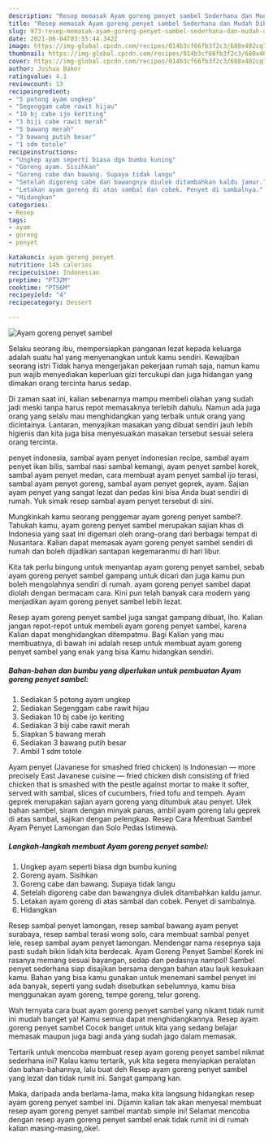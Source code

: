 ```yaml
---
description: "Resep memasak Ayam goreng penyet sambel Sederhana dan Mudah Dibuat"
title: "Resep memasak Ayam goreng penyet sambel Sederhana dan Mudah Dibuat"
slug: 973-resep-memasak-ayam-goreng-penyet-sambel-sederhana-dan-mudah-dibuat
date: 2021-06-04T03:55:44.342Z
image: https://img-global.cpcdn.com/recipes/014b3cf66fb3f2c3/680x482cq70/ayam-goreng-penyet-sambel-foto-resep-utama.jpg
thumbnail: https://img-global.cpcdn.com/recipes/014b3cf66fb3f2c3/680x482cq70/ayam-goreng-penyet-sambel-foto-resep-utama.jpg
cover: https://img-global.cpcdn.com/recipes/014b3cf66fb3f2c3/680x482cq70/ayam-goreng-penyet-sambel-foto-resep-utama.jpg
author: Joshua Baker
ratingvalue: 4.1
reviewcount: 13
recipeingredient:
- "5 potong ayam ungkep"
- "Segenggam cabe rawit hijau"
- "10 bj cabe ijo keriting"
- "3 biji cabe rawit merah"
- "5 bawang merah"
- "3 bawang putih besar"
- "1 sdm totole"
recipeinstructions:
- "Ungkep ayam seperti biasa dgn bumbu kuning"
- "Goreng ayam. Sisihkan"
- "Goreng cabe dan bawang. Supaya tidak langu"
- "Setelah digoreng cabe dan bawangnya diulek ditambahkan kaldu jamur."
- "Letakan ayam goreng di atas sambal dan cobek. Penyet di sambalnya."
- "Hidangkan"
categories:
- Resep
tags:
- ayam
- goreng
- penyet

katakunci: ayam goreng penyet 
nutrition: 145 calories
recipecuisine: Indonesian
preptime: "PT32M"
cooktime: "PT56M"
recipeyield: "4"
recipecategory: Dessert

---
```



![Ayam goreng penyet sambel](https://img-global.cpcdn.com/recipes/014b3cf66fb3f2c3/680x482cq70/ayam-goreng-penyet-sambel-foto-resep-utama.jpg)

Selaku seorang ibu, mempersiapkan panganan lezat kepada keluarga adalah suatu hal yang menyenangkan untuk kamu sendiri. Kewajiban seorang istri Tidak hanya mengerjakan pekerjaan rumah saja, namun kamu pun wajib menyediakan keperluan gizi tercukupi dan juga hidangan yang dimakan orang tercinta harus sedap.

Di zaman  saat ini, kalian sebenarnya mampu membeli olahan yang sudah jadi meski tanpa harus repot memasaknya terlebih dahulu. Namun ada juga orang yang selalu mau menghidangkan yang terbaik untuk orang yang dicintainya. Lantaran, menyajikan masakan yang dibuat sendiri jauh lebih higienis dan kita juga bisa menyesuaikan masakan tersebut sesuai selera orang tercinta. 

penyet indonesia, sambal ayam penyet indonesian recipe, sambal ayam penyet ikan bilis, sambal nasi sambal kemangi, ayam penyet sambel korek, sambal ayam penyet medan, cara membuat ayam penyet sambal ijo terasi, sambal ayam penyet goreng, sambal ayam penyet geprek, ayam. Sajian ayam penyet yang sangat lezat dan pedas kini bisa Anda buat sendiri di rumah. Yuk simak resep sambal ayam penyet tersebut di sini.

Mungkinkah kamu seorang penggemar ayam goreng penyet sambel?. Tahukah kamu, ayam goreng penyet sambel merupakan sajian khas di Indonesia yang saat ini digemari oleh orang-orang dari berbagai tempat di Nusantara. Kalian dapat memasak ayam goreng penyet sambel sendiri di rumah dan boleh dijadikan santapan kegemaranmu di hari libur.

Kita tak perlu bingung untuk menyantap ayam goreng penyet sambel, sebab ayam goreng penyet sambel gampang untuk dicari dan juga kamu pun boleh mengolahnya sendiri di rumah. ayam goreng penyet sambel dapat diolah dengan bermacam cara. Kini pun telah banyak cara modern yang menjadikan ayam goreng penyet sambel lebih lezat.

Resep ayam goreng penyet sambel juga sangat gampang dibuat, lho. Kalian jangan repot-repot untuk membeli ayam goreng penyet sambel, karena Kalian dapat menghidangkan ditempatmu. Bagi Kalian yang mau membuatnya, di bawah ini adalah resep untuk membuat ayam goreng penyet sambel yang enak yang bisa Kamu hidangkan sendiri.

<!--inarticleads1-->

##### Bahan-bahan dan bumbu yang diperlukan untuk pembuatan Ayam goreng penyet sambel:

1. Sediakan 5 potong ayam ungkep
1. Sediakan Segenggam cabe rawit hijau
1. Sediakan 10 bj cabe ijo keriting
1. Sediakan 3 biji cabe rawit merah
1. Siapkan 5 bawang merah
1. Sediakan 3 bawang putih besar
1. Ambil 1 sdm totole


Ayam penyet (Javanese for smashed fried chicken) is Indonesian — more precisely East Javanese cuisine — fried chicken dish consisting of fried chicken that is smashed with the pestle against mortar to make it softer, served with sambal, slices of cucumbers, fried tofu and tempeh. Ayam geprek merupakan sajian ayam goreng yang ditumbuk atau penyet. Ulek bahan sambel, siram dengan minyak panas, ambil ayam goreng lalu geprek di atas sambal, sajikan dengan pelengkap. Resep Cara Membuat Sambel Ayam Penyet Lamongan dan Solo Pedas Istimewa. 

<!--inarticleads2-->

##### Langkah-langkah membuat Ayam goreng penyet sambel:

1. Ungkep ayam seperti biasa dgn bumbu kuning
1. Goreng ayam. Sisihkan
1. Goreng cabe dan bawang. Supaya tidak langu
1. Setelah digoreng cabe dan bawangnya diulek ditambahkan kaldu jamur.
1. Letakan ayam goreng di atas sambal dan cobek. Penyet di sambalnya.
1. Hidangkan


Resep sambal penyet lamongan, resep sambal bawang ayam penyet surabaya, resep sambal terasi wong solo, cara membuat sambal penyet lele, resep sambal ayam penyet lamongan. Mendengar nama resepnya saja pasti sudah bikin lidah kita berdecak. Ayam Goreng Penyet Sambel Korek ini rasanya memang sesuai bayangan, sedap dan pedasnya nampol! Sambel penyet sederhana siap disajikan bersama dengan bahan atau lauk kesukaan kamu. Bahan yang bisa kamu gunakan untuk menemani sambel penyet ini ada banyak, seperti yang sudah disebutkan sebelumnya, kamu bisa menggunakan ayam goreng, tempe goreng, telur goreng. 

Wah ternyata cara buat ayam goreng penyet sambel yang nikamt tidak rumit ini mudah banget ya! Kamu semua dapat menghidangkannya. Resep ayam goreng penyet sambel Cocok banget untuk kita yang sedang belajar memasak maupun juga bagi anda yang sudah jago dalam memasak.

Tertarik untuk mencoba membuat resep ayam goreng penyet sambel nikmat sederhana ini? Kalau kamu tertarik, yuk kita segera menyiapkan peralatan dan bahan-bahannya, lalu buat deh Resep ayam goreng penyet sambel yang lezat dan tidak rumit ini. Sangat gampang kan. 

Maka, daripada anda berlama-lama, maka kita langsung hidangkan resep ayam goreng penyet sambel ini. Dijamin kalian tak akan menyesal membuat resep ayam goreng penyet sambel mantab simple ini! Selamat mencoba dengan resep ayam goreng penyet sambel enak tidak rumit ini di rumah kalian masing-masing,oke!.

